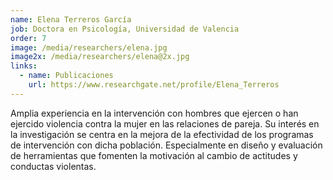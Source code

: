 ```yaml
---
name: Elena Terreros García
job: Doctora en Psicología, Universidad de Valencia
order: 7
image: /media/researchers/elena.jpg
image2x: /media/researchers/elena@2x.jpg
links:
  - name: Publicaciones
    url: https://www.researchgate.net/profile/Elena_Terreros
---
```


Amplia experiencia en la intervención con hombres que ejercen o han ejercido violencia contra la mujer en las relaciones de pareja. Su interés en la investigación se centra en la mejora de la efectividad de los programas de intervención con dicha población. Especialmente en diseño y evaluación de herramientas que fomenten la motivación al cambio de actitudes y conductas violentas.
